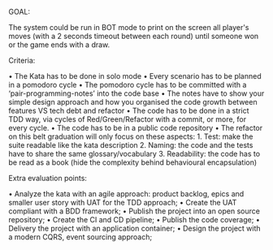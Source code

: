GOAL:

The system could be run in BOT mode to print on the screen all player's moves (with a 2 seconds timeout between each round) until someone won or the game ends with a draw.

Criteria:

• The Kata has to be done in solo mode
• Every scenario has to be planned in a pomodoro cycle
• The pomodoro cycle has to be committed with a ‘pair-programming-notes’ into the code base
• The notes have to show your simple design approach and how you organised the code growth between features VS tech debt and refactor
• The code has to be done in a strict TDD way, via cycles of Red/Green/Refactor with a commit, or more, for every cycle.
• The code has to be in a public code repository
• The refactor on this belt graduation will only focus on these aspects:
    1. Test: make the suite readable like the kata description
    2. Naming: the code and the tests have to share the same glossary/vocabulary
    3. Readability: the code has to be read as a book (hide the complexity behind behavioural encapsulation)

Extra evaluation points:

• Analyze the kata with an agile approach: product backlog, epics and smaller user story with UAT for the TDD approach;
• Create the UAT compliant with a BDD framework;
• Publish the project into an open source repository;
• Create the CI and CD pipeline;
• Publish the code coverage;
• Delivery the project with an application container;
• Design the project with a modern CQRS, event sourcing approach;
